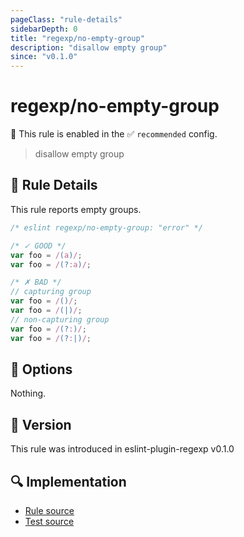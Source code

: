 ```yaml
---
pageClass: "rule-details"
sidebarDepth: 0
title: "regexp/no-empty-group"
description: "disallow empty group"
since: "v0.1.0"
---
```

# regexp/no-empty-group

💼 This rule is enabled in the ✅ `recommended` config.

<!-- end auto-generated rule header -->

> disallow empty group

## :book: Rule Details

This rule reports empty groups.

<eslint-code-block>

```js
/* eslint regexp/no-empty-group: "error" */

/* ✓ GOOD */
var foo = /(a)/;
var foo = /(?:a)/;

/* ✗ BAD */
// capturing group
var foo = /()/;
var foo = /(|)/;
// non-capturing group
var foo = /(?:)/;
var foo = /(?:|)/;
```

</eslint-code-block>

## :wrench: Options

Nothing.

## :rocket: Version

This rule was introduced in eslint-plugin-regexp v0.1.0

## :mag: Implementation

- [Rule source](https://github.com/ota-meshi/eslint-plugin-regexp/blob/master/lib/rules/no-empty-group.ts)
- [Test source](https://github.com/ota-meshi/eslint-plugin-regexp/blob/master/tests/lib/rules/no-empty-group.ts)
